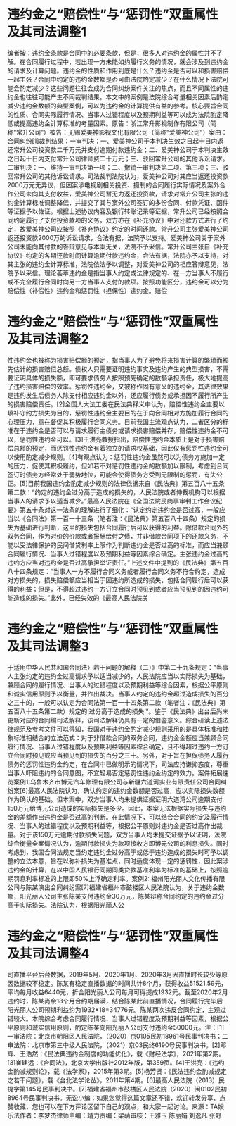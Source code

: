 # 违约金之“赔偿性”与“惩罚性”双重属性及其司法调整1

编者按：违约金条款是合同中的必要条款，但是，很多人对违约金的属性并不了解。在合同履行过程中，若出现一方未能如约履行义务的情况，就会涉及到违约金的请求及计算问题。违约金的性质和作用到底是什么？违约金是否可以和损害赔偿一起主张？合同中约定的违约金数额是否可由法院酌定减少？在什么情况下法院可能会酌定减少？这些问题往往会成为合同纠纷案件关注的焦点，而且不同属性的违约金也往往可能产生不同裁判结果。本文中的案例是法院综合考量相关因素后酌定减少违约金数额的典型案例，可以为违约金的计算提供有益的参考。核心要旨合同的性质、合同实际履行情况、当事人过错程度以及预期利益等可以成为法院酌定降低或提高违约金计算标准的考量因素。原告：浙江常升影视制作有限公司（简称“常升公司”）被告：无锡爱美神影视文化有限公司（简称“爱美神公司”）案由：合同纠纷[1]裁判结果：一审判决：一、爱美神公司于本判决生效之日起十日内返还常升公司投资款二千万元并支付逾期付款违约金；二、爱美神公司于本判决生效之日起十日内支付常升公司律师费二十万元；三、驳回常升公司的其他诉讼请求。二审判决：一、维持一审判决第一项；二、撤销一审判决第二项、第三项；三、驳回常升公司的其他诉讼请求。司法裁判法院认为，爱美神公司对其应当返还投资款2000万元无异议，但因案涉电视剧相关投资、摄制的合同履行实际情况及案外合作公司未向其支付收益，爱美神公司暂无力返还投资款，请求对常升公司主张的违约金计算标准调整降低，并提交了其与案外公司签订的多份合同、付款凭证、函件等证据予以佐证。根据上述协议内容及银行转账记录等证据，常升公司已经按照合同约定履行了支付投资款项的义务，双方亦在《补充协议》中对还款方式进行了约定，故爱美神公司应按照《补充协议》约定的时间还款。常升公司主张爱美神公司返还投资款2000万的诉讼请求，合法有据，法院予以支持。爱美神公司关于案外公司未能向其付款的答辩意见与本案无关，法院不予采信。常升公司主张自《补充协议》约定的各期还款时间计算逾期付款违约金，合法有据，法院亦予以支持，对其主张的违约金计算标准，法院依法予以调整，对爱美神公司的相应答辩意见，法院予以采信。理论荟萃违约金是指当事人约定或法律规定的、在一方当事人不履行或不完全履行合同时向另一方当事人支付的款项。按照功能区分，违约金可以分为赔偿性（补偿性）违约金和惩罚性（担保性）违约金。赔偿

# 违约金之“赔偿性”与“惩罚性”双重属性及其司法调整2

性违约金也被称为损害赔偿额的预定，指当事人为了避免将来损害计算的繁琐而预先估计的损害赔偿总额。债权人只需要证明违约事实及违约产生的典型损害，不需要证明具体的损失额，即可要求债务人按照预先确定的数额承担责任，极大地提高了违约损害赔偿的效率。惩罚性违约金，又被称作固有意义的违约金，其法律效果是违约发生后债务人除支付相应违约金以外，还应履行债务或承担因不履行所产生的损害赔偿责任。[2]全国人大法工委在民法典释义中认为，赔偿性违约金主要以填补守约方损失为目的，惩罚性违约金主要目的在于向合同相对方施加履行合同的心理压力，意在督促其积极履行合同义务。目前我国主流观点认为，二者区分的标准在于违约金是否可以与请求履行主债务或请求损害赔偿并存，赔偿性违约金不可以，惩罚性违约金可以。[3]王洪亮教授指出，赔偿性违约金本质上是对于损害赔偿总额的预定，而惩罚性违约金有着独立的请求权基础，因此仅有惩罚性违约金可以使用酌定减少规则。[4]有观点认为：惩罚性违约金虽然可以为债务方施加一定的压力，促使其积极履约，但如若不对惩罚性违约金的数额加以限制，考虑到合同签订时债务方经常处于弱势地位，可能会使得债务方受到无限制的惩罚，有失公正。[5]目前我国违约金酌定减少规则的法律依据来自《民法典》第五百八十五条第二款：“约定的违约金过分高于造成的损失的，人民法院或者仲裁机构可以根据当事人的请求予以适当减少。”最高人民法院在《全国法院民商事审判工作会议纪要》第五十条对这一法条的理解进行了细化：“认定约定违约金是否过高，一般应当以《合同法》第一百一十三条（笔者注：《民法典》第五百八十四条）规定的损失为基础进行判断，这里的损失包括合同履行后可以获得的利益。除借款合同外的双务合同，作为对价的价款或者报酬给付之债，并非借款合同项下的还款义务，不能以受法律保护的民间借贷利率上限作为判断违约金是否过高的标准，而应当兼顾合同履行情况、当事人过错程度以及预期利益等因素综合确定。主张违约金过高的违约方应当对违约金是否过高承担举证责任。”上述文件中提到的《民法典》第五百八十四条规定：“当事人一方不履行合同义务或者履行合同义务不符合约定，造成对方损失的，损失赔偿额应当相当于因违约所造成的损失，包括合同履行后可以获得的利益；但是，不得超过违约一方订立合同时预见到或者应当预见到的因违约可能造成的损失。”此外，已经失效的《最高人民法院关

# 违约金之“赔偿性”与“惩罚性”双重属性及其司法调整3

于适用中华人民共和国合同法〉若干问题的解释（二）》中第二十九条规定：“当事人主张约定的违约金过高请求予以适当减少的，人民法院应当以实际损失为基础，兼顾合同的履行情况、当事人的过错程度以及预期利益等综合因素，根据公平原则和诚实信用原则予以衡量，并作出裁决。当事人约定的违约金超过造成损失的百分之三十的，一般可以认定为合同法第一百一十四条第二款（笔者注：《民法典》第五百八十五条第二款）规定的‘过分高于造成的损失’”。鉴于《民法典》出台后尚未更新对应的合同编司法解释，该司法解释仍具有一定的借鉴意义。综合研读上述法律规范及参考文件可以得知，我国对于违约金酌定减少规则采用的是具体标准和抽象标准相结合的立法范式：对于非借款合同的双务合同，违约金金额应当兼顾合同履行情况、当事人过错程度以及预期利益等因素综合确定，且不得超过违约一方订立合同时预见或应当预见到的损失的百分之三十。另外，对于旨在担保债务人履行债务的惩罚性违约金约定，在合同中已做明示的情况下，司法应持谦抑态度，尊重当事人吓阻违约的合同意图，不宜轻易否定惩罚性违约金约定的效力。案件拓展速览案例1:乌鲁木齐市博元汽车修理有限公司与新疆六道湾实业有限责任公司合同纠纷案[6]最高人民法院认为，确认约定的违约金数额是否过高，应以实际损失数额作为确认的基础。但本案中，双方当事人均未提供证据证明六道湾公司逾期支付150万元给博元公司造成的实际损失是多少。因此，本案无法根据实际损失与违约金的差额作出违约金是否过高的判断。在此情况下，可以结合合同的约定及履行情况、当事人的过错程度以及预期利益等，根据公平原则对违约金是否过高作出裁量。对于该150万元逾期付款损失问题，双方当事人均未提交证据予以证明，法院综合衡量全案情况认为，逾期付款损失为款项接收方即博元公司的利息损失。同时考虑到，我国合同法规定当约定违约金过分高于或低于违约造成的损失时可予以调整的立法本意，旨在以弥补损失为基准点，同时适度体现一定的惩罚性，因此案涉违约金的计算，在以中国人民银行同期同类贷款基准利率为标准的基础上，按照逾期罚息利率标准的上限即50%上浮确定利率。案例2: 福州阳光丽人文化传播有限公司与陈某演出合同纠纷案[7]福建省福州市鼓楼区人民法院认为，关于违约金数额，阳光丽人公司主张陈某支付违约金30万元，陈某辩称合同约定的违约金过分高于实际损失。法院认为，根据阳光丽人公

# 违约金之“赔偿性”与“惩罚性”双重属性及其司法调整4

司直播平台后台数据，2019年5月、2020年1月、2020年3月因直播时长较少等原因数据较不稳定。陈某有稳定直播数据的时间共计8个月，获得收益51521.59元，平均每月收益6440元，折合阳光丽人公司每月可得提成1932元。截至2020年2月违约时，陈某尚余18个月合约期届满，结合陈某此前直播情况，合同履行完毕后阳光丽人公司预期利益约为1932*18=34776元。陈某两次违反合同约定，主观过错较大。本院综合考虑合同履行情况、当事人过错程度及预期利益等因素，根据公平原则和诚实信用原则，酌定陈某向阳光丽人公司支付违约金50000元。注：[1]一审法院：北京市朝阳区人民法院，（2020）京0105民初18961号民事判决书；二审法院：北京市第三中级人民法院，（2021）京03民终6190号民事判决书。[2]邓辉、王浩然：《民法典违约金制度的功能优化》，载《财经法学》，2021年第2期。[3]崔建远：《合同法》，北京大学出版社2012年版，第359页。[4]王洪亮：《违约金酌减规则论》，载《法学家》，2015年第3期。[5]杨芳贤：《民法违约金酌减规定之若干问题》，载《台北法学论丛》，2011年第4期。[6]最高人民法院（2013）民提字第145号民事判决书。[7]福建省福州市鼓楼区人民法院（2020）闽0102民初8964号民事判决书。无讼小编：如果您觉得这篇文章还不错，欢迎转发分享、点赞收藏，您也可以在下方评论区留下自己的观点，和大家一起讨论。来源：TA娱乐法作者：李梦杰律师主编：靖力责编：梁萌审核：王雅玉 陈丽娟 刘逸凡 张野

